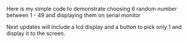 Here is my simple code to demonstrate choosing 6 random number between 1 - 49 and displaying them on serial monitor

Next updates will include a lcd display and a button to pick only 1 and display it to the screen.
